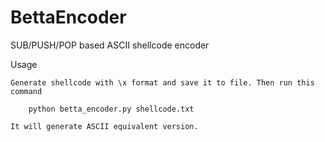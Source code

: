 # BettaEncoder
SUB/PUSH/POP based ASCII shellcode encoder


Usage
```
Generate shellcode with \x format and save it to file. Then run this command

	python betta_encoder.py shellcode.txt

It will generate ASCII equivalent version.

```
